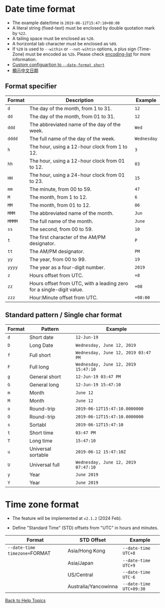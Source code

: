 ﻿
# Date time format

* The example date/time is ```2019-06-12T15:47:10+08:00```
* A literal string (fixed-text) must be enclosed by double quotation mark by ```%22```.
* A tailing space must be enclosed as ```%20```.
* A horizontal tab character must be enclosed as ```%09```.
* If ```%20``` is used to ```--within``` or ```--not-wihtin``` options, a plus sign (Time-Zone) must be encoded as ```%2b```.
Please check [encoding-list](https://github.com/ck-yung/dir2cs/blob/main/docs/info-encode-char.md) for more information.
* [Custom configuartion to ```--date-format short```](https://github.com/ck-yung/dir2cs/blob/main/docs/date-short-cfg.md)
* [顯示中文日期](https://github.com/ck-yung/dir2cs/blob/main/docs/date-lang-code.md)

## Format specifier

| Format | Description | Example |
| ------ | ----------- | ------- |
| ```d``` | The day of the month, from 1 to 31. | ```12``` |
| ```dd``` | The day of the month, from 01 to 31. | ```12``` |
| ```ddd``` | The abbreviated name of the day of the week. | ```Wed``` |
| ```dddd``` | The full name of the day of the week. | ```Wednesday``` |
| ```h``` | The hour, using a 12-hour clock from 1 to 12. | ```3``` |
| ```hh``` | The hour, using a 12-hour clock from 01 to 12. | ```03``` |
| ```HH``` | The hour, using a 24-hour clock from 01 to 23. | ```15``` |
| ```mm``` | The minute, from 00 to 59. | ```47``` |
| ```M``` | The month, from 1 to 12. | ```6``` |
| ```MM``` | The month, from 01 to 12. | ```06``` |
| ```MMM``` | The abbreviated name of the month. | ```Jun``` |
| ```MMMM``` | The full name of the month. | ```June``` |
| ```ss``` | The second, from 00 to 59. | ```10``` |
| ```t``` | The first character of the AM/PM designator. | ```P``` |
| ```tt``` | The AM/PM designator. | ```PM``` |
| ```yy``` | The year, from 00 to 99. | ```19``` |
| ```yyyy``` | The year as a four-digit number. | ```2019``` |
| ```z``` | Hours offset from UTC. | ```+8``` |
| ```zz``` | Hours offset from UTC, with a leading zero for a single-digit value. | ```+08``` |
| ```zzz``` | Hour:Minute offset from UTC. | ```+08:00``` |

## Standard pattern / Single char format

| Format  | Pattern    | Example |
| ------  | -------    | ------- |
| ```d``` | Short date | ```12-Jun-19```
| ```D``` | Long Date | ```Wednesday, June 12, 2019```|
| ```f``` | Full short | ```Wednesday, June 12, 2019 03:47 PM``` |
| ```F``` | Full long | ```Wednesday, June 12, 2019 15:47:10```|
| ```g``` | General short   | ```12-Jun-19 03:47 PM``` |
| ```G``` | General long | ```12-Jun-19 15:47:10```|
| ```m``` | Month      | ```June 12``` |
| ```M``` | Month | ```June 12```|
| ```o``` | Round-trip | ```2019-06-12T15:47:10.0000000``` |
| ```O``` | Round-trip | ```2019-06-12T15:47:10.0000000```|
| ```s``` | Sortabl | ```2019-06-12T15:47:10``` |
| ```t``` | Short time | ```03:47 PM``` |
| ```T``` | Long time | ```15:47:10```|
| ```u``` | Universal sortable | ```2019-06-12 15:47:10Z``` |
| ```U``` | Universal full | ```Wednesday, June 12, 2019 07:47:10```|
| ```y``` | Year | ```June 2019``` |
| ```Y``` | Year | ```June 2019```|

# Time zone format

* The feature will be implemented at ```v2.1.2``` (2024 Feb).

* Define "Standard Time" (STD) offsets from "UTC" in hours and minutes.

| Format | STD Offset | Example |
| ------ | ----------- | ------- |
| ```--date-time timezone=```FORMAT | Asia/Hong Kong | ```--date-time UTC+8``` |
| | Asia/Japan | ```--date-time UTC+9``` |
| | US/Central | ```--date-time UTC-6``` |
| | Australia/Yancowinna | ```--date-time UTC+09:30``` |

[Back to Help Topics](https://github.com/ck-yung/dir2cs/blob/main/docs/HELP.md)

